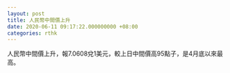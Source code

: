 ```yaml
---
layout: post
title: 人民幣中間價上升
date: 2020-06-11 09:17:22.000000000 +08:00
categories: rthk
---
```


人民幣中間價上升，報7.0608兌1美元，較上日中間價高95點子，是4月底以來最高。
